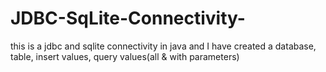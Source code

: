 # JDBC-SqLite-Connectivity-
this is a jdbc and sqlite connectivity in java and I have created a database, table, insert values, query values(all &amp; with parameters)
